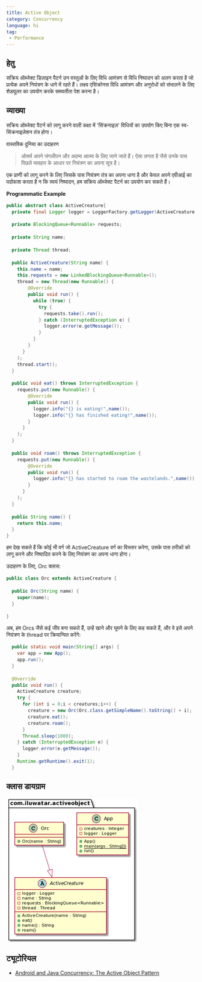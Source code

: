 ```yaml
---
title: Active Object
category: Concurrency
language: hi
tag:
 - Performance
---
```



## हेतु
सक्रिय ऑब्जेक्ट डिज़ाइन पैटर्न उन वस्तुओं के लिए विधि आमंत्रण से विधि निष्पादन को अलग करता है जो प्रत्येक अपने नियंत्रण के धागे में रहते हैं। लक्ष्य एसिंक्रोनस विधि आमंत्रण और अनुरोधों को संभालने के लिए शेड्यूलर का उपयोग करके समवर्तीता पेश करना है।

## व्याख्या

सक्रिय ऑब्जेक्ट पैटर्न को लागू करने वाली कक्षा में 'सिंक्रनाइज़' विधियों का उपयोग किए बिना एक स्व-सिंक्रनाइज़ेशन तंत्र होगा।

वास्तविक दुनिया का उदाहरण

> ओर्क्स अपने जंगलीपन और अदम्य आत्मा के लिए जाने जाते हैं। ऐसा लगता है जैसे उनके पास पिछले व्यवहार के आधार पर नियंत्रण का अपना सूत्र है।

एक प्राणी को लागू करने के लिए जिसके पास नियंत्रण तंत्र का अपना धागा है और केवल अपने एपीआई का पर्दाफाश करता है न कि स्वयं निष्पादन, हम सक्रिय ऑब्जेक्ट पैटर्न का उपयोग कर सकते हैं।


**Programmatic Example**

```java
public abstract class ActiveCreature{
  private final Logger logger = LoggerFactory.getLogger(ActiveCreature.class.getName());

  private BlockingQueue<Runnable> requests;
  
  private String name;
  
  private Thread thread;

  public ActiveCreature(String name) {
    this.name = name;
    this.requests = new LinkedBlockingQueue<Runnable>();
    thread = new Thread(new Runnable() {
        @Override
        public void run() {
          while (true) {
            try {
              requests.take().run();
            } catch (InterruptedException e) { 
              logger.error(e.getMessage());
            }
          }
        }
      }
    );
    thread.start();
  }
  
  public void eat() throws InterruptedException {
    requests.put(new Runnable() {
        @Override
        public void run() { 
          logger.info("{} is eating!",name());
          logger.info("{} has finished eating!",name());
        }
      }
    );
  }

  public void roam() throws InterruptedException {
    requests.put(new Runnable() {
        @Override
        public void run() { 
          logger.info("{} has started to roam the wastelands.",name());
        }
      }
    );
  }
  
  public String name() {
    return this.name;
  }
}
```

हम देख सकते हैं कि कोई भी वर्ग जो ActiveCreature वर्ग का विस्तार करेगा, उसके पास तरीकों को लागू करने और निष्पादित करने के लिए नियंत्रण का अपना धागा होगा।


उदाहरण के लिए, Orc क्लास:

```java
public class Orc extends ActiveCreature {

  public Orc(String name) {
    super(name);
  }

}
```

अब, हम Orcs जैसे कई जीव बना सकते हैं, उन्हें खाने और घूमने के लिए कह सकते हैं, और वे इसे अपने नियंत्रण के thread पर क्रियान्वित करेंगे:

```java
  public static void main(String[] args) {  
    var app = new App();
    app.run();
  }
  
  @Override
  public void run() {
    ActiveCreature creature;
    try {
      for (int i = 0;i < creatures;i++) {
        creature = new Orc(Orc.class.getSimpleName().toString() + i);
        creature.eat();
        creature.roam();
      }
      Thread.sleep(1000);
    } catch (InterruptedException e) {
      logger.error(e.getMessage());
    }
    Runtime.getRuntime().exit(1);
  }
```

## क्लास डायग्राम

![alt text](../../../active-object/etc/active-object.urm.png "Active Object class diagram")

## ट्यूटोरियल

* [Android and Java Concurrency: The Active Object Pattern](https://www.youtube.com/watch?v=Cd8t2u5Qmvc)